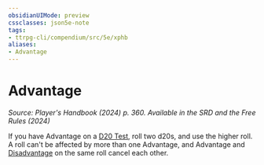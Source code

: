 ```yaml
---
obsidianUIMode: preview
cssclasses: json5e-note
tags:
- ttrpg-cli/compendium/src/5e/xphb
aliases:
- Advantage
---
```

# Advantage
*Source: Player's Handbook (2024) p. 360. Available in the <span title='Systems Reference Document (5.2)'>SRD</span> and the Free Rules (2024)* 

If you have Advantage on a [D20 Test](/3-Mechanics/CLI/variant-rules/d20-test-xphb.md), roll two d20s, and use the higher roll. A roll can't be affected by more than one Advantage, and Advantage and [Disadvantage](/3-Mechanics/CLI/variant-rules/disadvantage-xphb.md) on the same roll cancel each other.